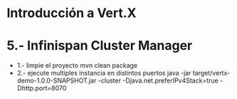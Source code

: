 # Introducción a Vert.X

# 5.- Infinispan Cluster Manager

* 1.- limpie el proyecto mvn clean package
* 2.- ejecute multiples instancia en distintos puertos java -jar target/vertx-demo-1.0.0-SNAPSHOT.jar -cluster -Djava.net.preferIPv4Stack=true -Dhttp.port=8070